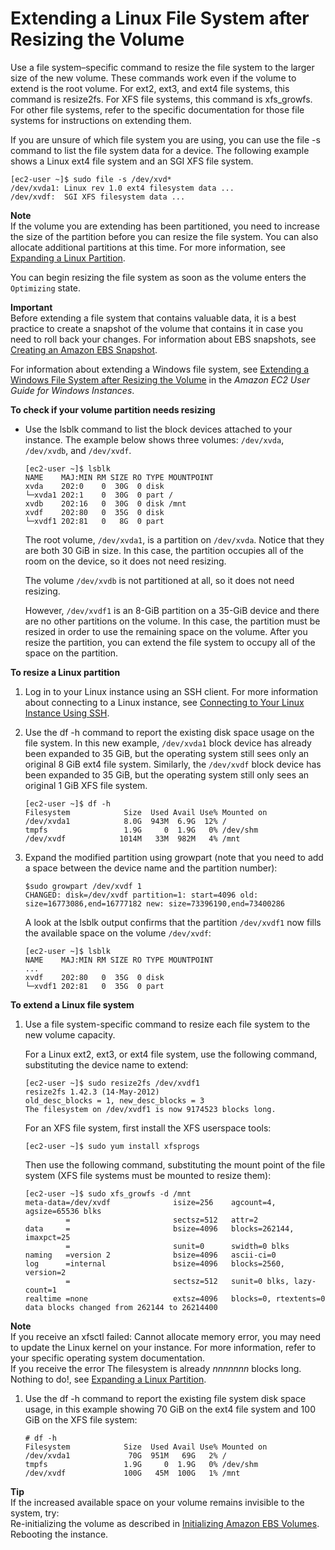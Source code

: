# Extending a Linux File System after Resizing the Volume<a name="recognize-expanded-volume-linux"></a>

Use a file system–specific command to resize the file system to the larger size of the new volume\. These commands work even if the volume to extend is the root volume\. For ext2, ext3, and ext4 file systems, this command is resize2fs\. For XFS file systems, this command is xfs\_growfs\. For other file systems, refer to the specific documentation for those file systems for instructions on extending them\.

If you are unsure of which file system you are using, you can use the file \-s command to list the file system data for a device\. The following example shows a Linux ext4 file system and an SGI XFS file system\.

```
[ec2-user ~]$ sudo file -s /dev/xvd*
/dev/xvda1: Linux rev 1.0 ext4 filesystem data ...
/dev/xvdf:  SGI XFS filesystem data ...
```

**Note**  
If the volume you are extending has been partitioned, you need to increase the size of the partition before you can resize the file system\. You can also allocate additional partitions at this time\. For more information, see [Expanding a Linux Partition](https://docs.aws.amazon.com/AWSEC2/latest/UserGuide/expand-linux-partition.html)\.

You can begin resizing the file system as soon as the volume enters the `Optimizing` state\.

**Important**  
Before extending a file system that contains valuable data, it is a best practice to create a snapshot of the volume that contains it in case you need to roll back your changes\. For information about EBS snapshots, see [Creating an Amazon EBS Snapshot](https://docs.aws.amazon.com/AWSEC2/latest/UserGuide/ebs-creating-snapshot.html)\.

For information about extending a Windows file system, see [Extending a Windows File System after Resizing the Volume](https://docs.aws.amazon.com/AWSEC2/latest/WindowsGuide/recognize-expanded-volume-windows.html) in the *Amazon EC2 User Guide for Windows Instances*\.<a name="procedure_partition_check"></a>

**To check if your volume partition needs resizing**
+ Use the lsblk command to list the block devices attached to your instance\. The example below shows three volumes: `/dev/xvda`, `/dev/xvdb`, and `/dev/xvdf`\.

  ```
  [ec2-user ~]$ lsblk
  NAME    MAJ:MIN RM SIZE RO TYPE MOUNTPOINT
  xvda    202:0    0  30G  0 disk
  └─xvda1 202:1    0  30G  0 part /
  xvdb    202:16   0  30G  0 disk /mnt
  xvdf    202:80   0  35G  0 disk
  └─xvdf1 202:81   0   8G  0 part
  ```

  The root volume, `/dev/xvda1`, is a partition on `/dev/xvda`\. Notice that they are both 30 GiB in size\. In this case, the partition occupies all of the room on the device, so it does not need resizing\.

  The volume `/dev/xvdb` is not partitioned at all, so it does not need resizing\.

  However, `/dev/xvdf1` is an 8\-GiB partition on a 35\-GiB device and there are no other partitions on the volume\. In this case, the partition must be resized in order to use the remaining space on the volume\. After you resize the partition, you can extend the file system to occupy all of the space on the partition\.

**To resize a Linux partition**

1. Log in to your Linux instance using an SSH client\. For more information about connecting to a Linux instance, see [Connecting to Your Linux Instance Using SSH](https://docs.aws.amazon.com/AWSEC2/latest/UserGuide/AccessingInstancesLinux.html)\.

1. Use the df \-h command to report the existing disk space usage on the file system\. In this new example, `/dev/xvda1` block device has already been expanded to 35 GiB, but the operating system still sees only an original 8 GiB ext4 file system\. Similarly, the `/dev/xvdf` block device has been expanded to 35 GiB, but the operating system still only sees an original 1 GiB XFS file system\.

   ```
   [ec2-user ~]$ df -h
   Filesystem            Size  Used Avail Use% Mounted on
   /dev/xvda1            8.0G  943M  6.9G  12% /
   tmpfs                 1.9G     0  1.9G   0% /dev/shm
   /dev/xvdf            1014M   33M  982M   4% /mnt
   ```

1. Expand the modified partition using growpart \(note that you need to add a space between the device name and the partition number\):

   ```
   $sudo growpart /dev/xvdf 1
   CHANGED: disk=/dev/xvdf partition=1: start=4096 old: size=16773086,end=16777182 new: size=73396190,end=73400286
   ```

   A look at the lsblk output confirms that the partition `/dev/xvdf1` now fills the available space on the volume `/dev/xvdf`:

   ```
   [ec2-user ~]$ lsblk
   NAME    MAJ:MIN RM SIZE RO TYPE MOUNTPOINT
   ...
   xvdf    202:80   0  35G  0 disk
   └─xvdf1 202:81   0  35G  0 part
   ```

**To extend a Linux file system**

1. Use a file system\-specific command to resize each file system to the new volume capacity\. 

   For a Linux ext2, ext3, or ext4 file system, use the following command, substituting the device name to extend:

   ```
   [ec2-user ~]$ sudo resize2fs /dev/xvdf1
   resize2fs 1.42.3 (14-May-2012)
   old_desc_blocks = 1, new_desc_blocks = 3
   The filesystem on /dev/xvdf1 is now 9174523 blocks long.
   ```

   For an XFS file system, first install the XFS userspace tools:

   ```
   [ec2-user ~]$ sudo yum install xfsprogs
   ```

   Then use the following command, substituting the mount point of the file system \(XFS file systems must be mounted to resize them\):

   ```
   [ec2-user ~]$ sudo xfs_growfs -d /mnt
   meta-data=/dev/xvdf              isize=256    agcount=4, agsize=65536 blks
            =                       sectsz=512   attr=2
   data     =                       bsize=4096   blocks=262144, imaxpct=25
            =                       sunit=0      swidth=0 blks
   naming   =version 2              bsize=4096   ascii-ci=0
   log      =internal               bsize=4096   blocks=2560, version=2
            =                       sectsz=512   sunit=0 blks, lazy-count=1
   realtime =none                   extsz=4096   blocks=0, rtextents=0
   data blocks changed from 262144 to 26214400
   ```
**Note**  
If you receive an xfsctl failed: Cannot allocate memory error, you may need to update the Linux kernel on your instance\. For more information, refer to your specific operating system documentation\.  
If you receive the error The filesystem is already *nnnnnnn* blocks long\. Nothing to do\!, see [Expanding a Linux Partition](https://docs.aws.amazon.com/AWSEC2/latest/UserGuide/expand-linux-partition.html)\.

1. Use the df \-h command to report the existing file system disk space usage, in this example showing 70 GiB on the ext4 file system and 100 GiB on the XFS file system:

   ```
   # df -h
   Filesystem            Size  Used Avail Use% Mounted on
   /dev/xvda1             70G  951M   69G   2% /
   tmpfs                 1.9G     0  1.9G   0% /dev/shm
   /dev/xvdf             100G   45M  100G   1% /mnt
   ```

**Tip**  
If the increased available space on your volume remains invisible to the system, try:  
Re\-initializing the volume as described in [Initializing Amazon EBS Volumes](https://docs.aws.amazon.com/AWSEC2/latest/UserGuide/ebs-initialize.html)\.
Rebooting the instance\.